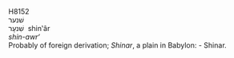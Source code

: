 <body>
  <p>H8152<br>  שׁנער  <br> שִׁנעָר  ‎  shin‛âr  <br><i>shin-awr‘ </i><br>Probably of foreign derivation; <i>Shinar</i>, a plain in Babylon: - Shinar.<br></p>
 </body>